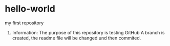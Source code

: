 # hello-world
my first repository
1. Information:
The purpose of this repository is testing GitHub
A branch is created, the readme file will be changed und then commited.
